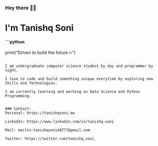 ### Hey there 👋🏻
# I'm Tanishq Soni

#### ```python 
print("Driven to build the future 🔥")
```

I am undergraduate computer science student by day and programmer by night.

I love to code and build something unique everytime by exploring new Skills and Technologies. 

I am currently learning and working on Data Science and Python Programming.


### Contact: 
Personal: https://tanishqsoni.me 

LinkedIn: https://www.linkedin.com/in/tanishq-soni

Mail: mailto:tanishqsoni49777@gmail.com

Twitter: https://twitter.com/tanishq_soni_
